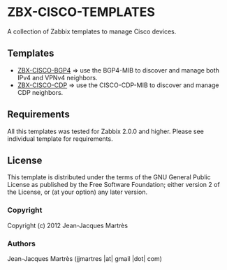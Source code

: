ZBX-CISCO-TEMPLATES
===================

A collection of Zabbix templates to manage Cisco devices.

Templates
---------

  * [ZBX-CISCO-BGP4](https://github.com/jjmartres/Zabbix/tree/master/zbx-templates/zbx-cisco/zbx-cisco-bgp4) => use the BGP4-MIB to discover and manage both IPv4 and VPNv4 neighbors.
  * [ZBX-CISCO-CDP](https://github.com/jjmartres/Zabbix/tree/master/zbx-templates/zbx-cisco/zbx-cisco-cdp) => use the CISCO-CDP-MIB to discover and manage CDP neighbors.

Requirements
------------

All this templates was tested for Zabbix 2.0.0 and higher. Please see individual template for requirements.

License
-------

This template is distributed  under the terms of the GNU General Public License as published by the Free Software Foundation; either version 2 of the License, or (at your option) any later version.

### Copyright

  Copyright (c) 2012 Jean-Jacques Martrès

### Authors
  
  Jean-Jacques Martrès
  (jjmartres |at| gmail |dot| com)
